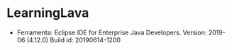 # LearningLava

- Ferramenta:
Eclipse IDE for Enterprise Java Developers.
Version: 2019-06 (4.12.0)
Build id: 20190614-1200
